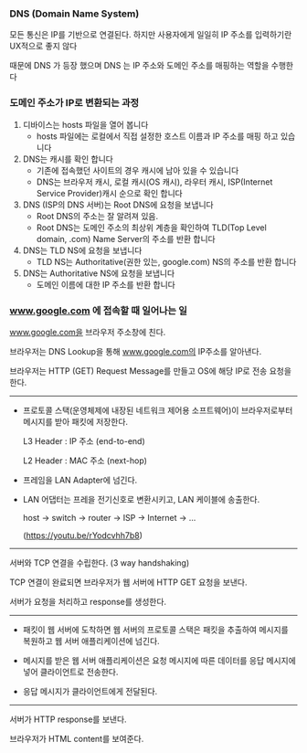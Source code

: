### DNS (Domain Name System)

모든 통신은 IP를 기반으로 연결된다. 하지만 사용자에게 일일히 IP 주소를 입력하기란 UX적으로 좋지 않다

때문에 DNS 가 등장 했으며 DNS 는 IP 주소와 도메인 주소를 매핑하는 역할을 수행한다

### 도메인 주소가 IP로 변환되는 과정

1. 디바이스는 hosts 파일을 열어 봅니다
   - hosts 파일에는 로컬에서 직접 설정한 호스트 이름과 IP 주소를 매핑 하고 있습니다
2. DNS는 캐시를 확인 합니다
   - 기존에 접속했던 사이트의 경우 캐시에 남아 있을 수 있습니다
   - DNS는 브라우저 캐시, 로컬 캐시(OS 캐시), 라우터 캐시, ISP(Internet Service Provider)캐시 순으로 확인 합니다
3. DNS (ISP의 DNS 서버)는 Root DNS에 요청을 보냅니다
   - Root DNS의 주소는 잘 알려져 있음.
   - Root DNS는 도메인 주소의 최상위 계층을 확인하여 TLD(Top Level domain, .com) Name Server의 주소를 반환 합니다
4. DNS는 TLD NS에 요청을 보냅니다
   - TLD NS는 Authoritative(권한 있는, google.com) NS의 주소를 반환 합니다
5. DNS는 Authoritative NS에 요청을 보냅니다
   - 도메인 이름에 대한 IP 주소를 반환 합니다

### www.google.com 에 접속할 때 일어나는 일

www.google.com을 브라우저 주소창에 친다.

브라우저는 DNS Lookup을 통해 www.google.com의 IP주소를 알아낸다.

브라우저는 HTTP (GET) Request Message를 만들고 OS에 해당 IP로 전송 요청을 한다.

---

- 프로토콜 스택(운영체제에 내장된 네트워크 제어용 소프트웨어)이 브라우저로부터 메시지를 받아 패킷에 저장한다.

   L3 Header : IP 주소 (end-to-end)

   L2 Header : MAC 주소 (next-hop)

- 프레임을 LAN Adapter에 넘긴다.

- LAN 어댑터는 프레을 전기신호로 변환시키고, LAN 케이블에 송출한다.

   host -> switch -> router -> ISP -> Internet -> ...

   (https://youtu.be/rYodcvhh7b8)

---

서버와 TCP 연결을 수립한다. (3 way handshaking)

TCP 연결이 완료되면 브라우저가 웹 서버에 HTTP GET 요청을 보낸다.

서버가 요청을 처리하고 response를 생성한다.

---

- 패킷이 웹 서버에 도착하면 웹 서버의 프로토콜 스택은 패킷을 추출하여 메시지를 복원하고 웹 서버 애플리케이션에 넘긴다.

- 메시지를 받은 웹 서버 애플리케이션은 요청 메시지에 따른 데이터를 응답 메시지에 넣어 클라이언트로 전송한다.

- 응답 메시지가 클라이언트에게 전달된다.

---

서버가 HTTP response를 보낸다.

브라우저가 HTML content를 보여준다.
